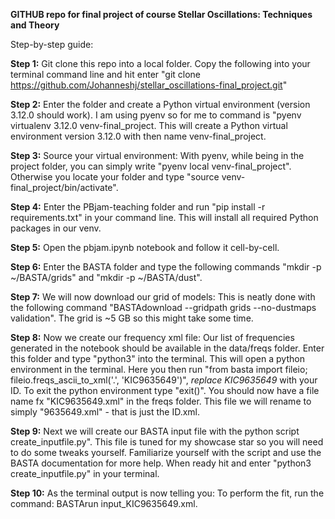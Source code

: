 **GITHUB repo for final project of course Stellar Oscillations: Techniques and Theory**

Step-by-step guide:

**Step 1:** Git clone this repo into a local folder. Copy the following into your terminal command line and hit enter "git clone https://github.com/Johanneshj/stellar_oscillations-final_project.git"

**Step 2:** Enter the folder and create a Python virtual environment (version 3.12.0 should work). I am using pyenv so for me to command is "pyenv virtualenv 3.12.0 venv-final_project. This will create a Python virtual environment version 3.12.0 with then name venv-final_project.

**Step 3:** Source your virtual environment: With pyenv, while being in the project folder, you can simply write "pyenv local venv-final_project". Otherwise you locate your folder and type "source venv-final_project/bin/activate".

**Step 4:** Enter the PBjam-teaching folder and run "pip install -r requirements.txt" in your command line. This will install all required Python packages in our venv.

**Step 5:** Open the pbjam.ipynb notebook and follow it cell-by-cell. 

**Step 6:** Enter the BASTA folder and type the following commands "mkdir -p ~/BASTA/grids" and "mkdir -p ~/BASTA/dust". 

**Step 7:** We will now download our grid of models: This is neatly done with the following command "BASTAdownload --gridpath grids --no-dustmaps validation". The grid is ~5 GB so this might take some time.

**Step 8:** Now we create our frequency xml file: Our list of frequencies generated in the notebook should be available in the data/freqs folder. Enter this folder and type "python3" into the terminal. This will open a python environment in the terminal. Here you then run "from basta import fileio; fileio.freqs_ascii_to_xml('.', 'KIC9635649')", *replace KIC9635649* with your ID. To exit the python environment type "exit()". You should now have a file name fx "KIC9635649.xml" in the freqs folder. This file we will rename to simply "9635649.xml" - that is just the ID.xml.

**Step 9:** Next we will create our BASTA input file with the python script create_inputfile.py". This file is tuned for my showcase star so you will need to do some tweaks yourself. Familiarize yourself with the script and use the BASTA documentation for more help. When ready hit and enter "python3 create_inputfile.py" in your terminal.

**Step 10:** As the terminal output is now telling you: To perform the fit, run the command: BASTArun input_KIC9635649.xml.
